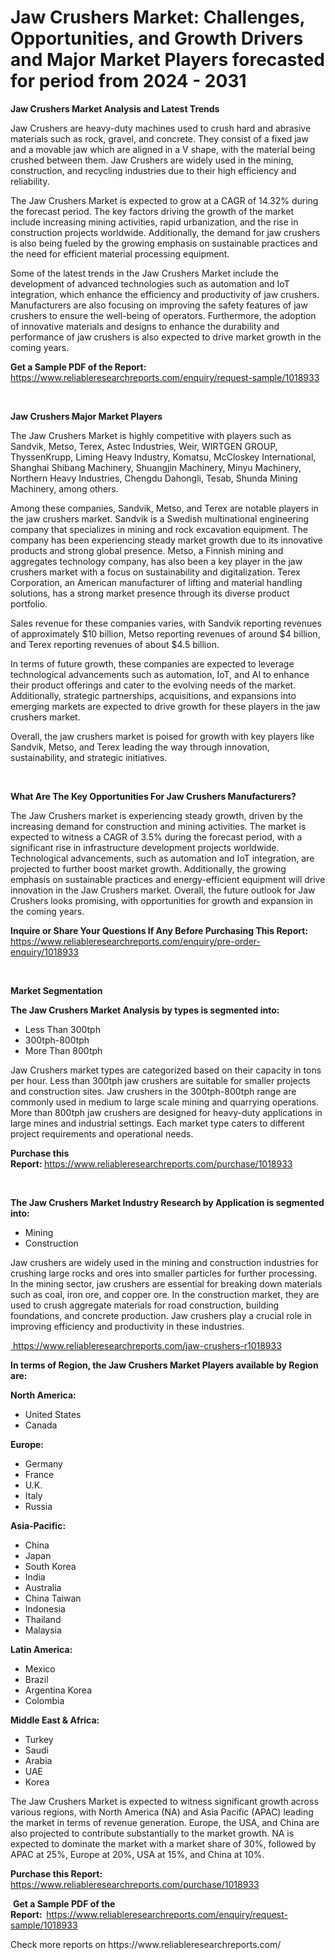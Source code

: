 <p><h1>Jaw Crushers Market: Challenges, Opportunities, and Growth Drivers and Major Market Players forecasted for period from 2024 - 2031</h1></p><p><strong>Jaw Crushers Market Analysis and Latest Trends</strong></p>
<p><p>Jaw Crushers are heavy-duty machines used to crush hard and abrasive materials such as rock, gravel, and concrete. They consist of a fixed jaw and a movable jaw which are aligned in a V shape, with the material being crushed between them. Jaw Crushers are widely used in the mining, construction, and recycling industries due to their high efficiency and reliability.</p><p>The Jaw Crushers Market is expected to grow at a CAGR of 14.32% during the forecast period. The key factors driving the growth of the market include increasing mining activities, rapid urbanization, and the rise in construction projects worldwide. Additionally, the demand for jaw crushers is also being fueled by the growing emphasis on sustainable practices and the need for efficient material processing equipment.</p><p>Some of the latest trends in the Jaw Crushers Market include the development of advanced technologies such as automation and IoT integration, which enhance the efficiency and productivity of jaw crushers. Manufacturers are also focusing on improving the safety features of jaw crushers to ensure the well-being of operators. Furthermore, the adoption of innovative materials and designs to enhance the durability and performance of jaw crushers is also expected to drive market growth in the coming years.</p></p>
<p><strong>Get a Sample PDF of the Report:&nbsp;</strong> <a href="https://www.reliableresearchreports.com/enquiry/request-sample/1018933">https://www.reliableresearchreports.com/enquiry/request-sample/1018933</a></p>
<p>&nbsp;</p>
<p><strong>Jaw Crushers Major Market Players</strong></p>
<p><p>The Jaw Crushers Market is highly competitive with players such as Sandvik, Metso, Terex, Astec Industries, Weir, WIRTGEN GROUP, ThyssenKrupp, Liming Heavy Industry, Komatsu, McCloskey International, Shanghai Shibang Machinery, Shuangjin Machinery, Minyu Machinery, Northern Heavy Industries, Chengdu Dahongli, Tesab, Shunda Mining Machinery, among others.</p><p>Among these companies, Sandvik, Metso, and Terex are notable players in the jaw crushers market. Sandvik is a Swedish multinational engineering company that specializes in mining and rock excavation equipment. The company has been experiencing steady market growth due to its innovative products and strong global presence. Metso, a Finnish mining and aggregates technology company, has also been a key player in the jaw crushers market with a focus on sustainability and digitalization. Terex Corporation, an American manufacturer of lifting and material handling solutions, has a strong market presence through its diverse product portfolio.</p><p>Sales revenue for these companies varies, with Sandvik reporting revenues of approximately $10 billion, Metso reporting revenues of around $4 billion, and Terex reporting revenues of about $4.5 billion. </p><p>In terms of future growth, these companies are expected to leverage technological advancements such as automation, IoT, and AI to enhance their product offerings and cater to the evolving needs of the market. Additionally, strategic partnerships, acquisitions, and expansions into emerging markets are expected to drive growth for these players in the jaw crushers market.</p><p>Overall, the jaw crushers market is poised for growth with key players like Sandvik, Metso, and Terex leading the way through innovation, sustainability, and strategic initiatives.</p></p>
<p>&nbsp;</p>
<p><strong>What Are The Key Opportunities For Jaw Crushers Manufacturers?</strong></p>
<p><p>The Jaw Crushers market is experiencing steady growth, driven by the increasing demand for construction and mining activities. The market is expected to witness a CAGR of 3.5% during the forecast period, with a significant rise in infrastructure development projects worldwide. Technological advancements, such as automation and IoT integration, are projected to further boost market growth. Additionally, the growing emphasis on sustainable practices and energy-efficient equipment will drive innovation in the Jaw Crushers market. Overall, the future outlook for Jaw Crushers looks promising, with opportunities for growth and expansion in the coming years.</p></p>
<p><strong>Inquire or Share Your Questions If Any Before Purchasing This Report:</strong> <a href="https://www.reliableresearchreports.com/enquiry/pre-order-enquiry/1018933">https://www.reliableresearchreports.com/enquiry/pre-order-enquiry/1018933</a></p>
<p>&nbsp;</p>
<p><strong>Market Segmentation</strong></p>
<p><strong>The Jaw Crushers Market Analysis by types is segmented into:</strong></p>
<p><ul><li>Less Than 300tph</li><li>300tph-800tph</li><li>More Than 800tph</li></ul></p>
<p><p>Jaw Crushers market types are categorized based on their capacity in tons per hour. Less than 300tph jaw crushers are suitable for smaller projects and construction sites. Jaw crushers in the 300tph-800tph range are commonly used in medium to large scale mining and quarrying operations. More than 800tph jaw crushers are designed for heavy-duty applications in large mines and industrial settings. Each market type caters to different project requirements and operational needs.</p></p>
<p><strong>Purchase this Report:&nbsp;</strong><a href="https://www.reliableresearchreports.com/purchase/1018933">https://www.reliableresearchreports.com/purchase/1018933</a></p>
<p>&nbsp;</p>
<p><strong>The Jaw Crushers Market Industry Research by Application is segmented into:</strong></p>
<p><ul><li>Mining</li><li>Construction</li></ul></p>
<p><p>Jaw crushers are widely used in the mining and construction industries for crushing large rocks and ores into smaller particles for further processing. In the mining sector, jaw crushers are essential for breaking down materials such as coal, iron ore, and copper ore. In the construction market, they are used to crush aggregate materials for road construction, building foundations, and concrete production. Jaw crushers play a crucial role in improving efficiency and productivity in these industries.</p></p>
<p><a href="https://www.reliableresearchreports.com/jaw-crushers-r1018933">&nbsp;https://www.reliableresearchreports.com/jaw-crushers-r1018933</a></p>
<p><strong>In terms of Region, the Jaw Crushers Market Players available by Region are:</strong></p>
<p>
    <p> <strong> North America: </strong>
        <ul>
            <li>United States</li>
            <li>Canada</li>
        </ul>
        </p> 
    <p> <strong> Europe: </strong>
        <ul>
            <li>Germany</li>
            <li>France</li>
            <li>U.K.</li>
            <li>Italy</li>
            <li>Russia</li>
        </ul>
        </p> 
    <p> <strong> Asia-Pacific: </strong>
        <ul>
            <li>China</li>
            <li>Japan</li>
            <li>South Korea</li>
            <li>India</li>
            <li>Australia</li>
            <li>China Taiwan</li>
            <li>Indonesia</li>
            <li>Thailand</li>
            <li>Malaysia</li>
        </ul>
        </p> 
    <p> <strong> Latin America: </strong>
        <ul>
            <li>Mexico</li>
            <li>Brazil</li>
            <li>Argentina Korea</li>
            <li>Colombia</li>
        </ul>
        </p> 
    <p> <strong> Middle East & Africa: </strong>
        <ul>
            <li>Turkey</li>
            <li>Saudi</li>
            <li>Arabia</li>
            <li>UAE</li>
            <li>Korea</li>
        </ul>
    </p>
    </p>
<p><p>The Jaw Crushers Market is expected to witness significant growth across various regions, with North America (NA) and Asia Pacific (APAC) leading the market in terms of revenue generation. Europe, the USA, and China are also projected to contribute substantially to the market growth. NA is expected to dominate the market with a market share of 30%, followed by APAC at 25%, Europe at 20%, USA at 15%, and China at 10%.</p></p>
<p><strong>Purchase this Report: </strong><a href="https://www.reliableresearchreports.com/purchase/1018933">https://www.reliableresearchreports.com/purchase/1018933</a></p>
<p>&nbsp;<strong>Get a Sample PDF of the Report:&nbsp;&nbsp;</strong><a href="https://www.reliableresearchreports.com/enquiry/request-sample/1018933">https://www.reliableresearchreports.com/enquiry/request-sample/1018933</a></p>
<p><strong></strong></p>
<p>Check more reports on https://www.reliableresearchreports.com/</p>